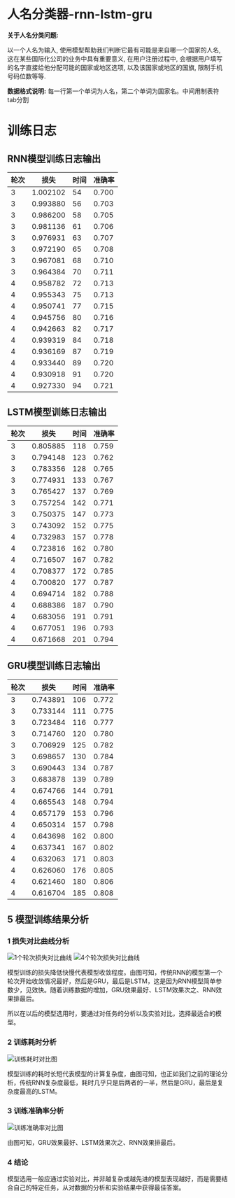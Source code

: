 # 人名分类器-rnn-lstm-gru
**关于人名分类问题:**

以一个人名为输入, 使用模型帮助我们判断它最有可能是来自哪一个国家的人名, 这在某些国际化公司的业务中具有重要意义, 在用户注册过程中, 会根据用户填写的名字直接给他分配可能的国家或地区选项, 以及该国家或地区的国旗, 限制手机号码位数等等.


**数据格式说明:**
每一行第一个单词为人名，第二个单词为国家名。中间用制表符tab分割
# 训练日志

## RNN模型训练日志输出

| 轮次 | 损失    | 时间 | 准确率 |
| ---- | ------- | ---- | ------ |
| 3    | 1.002102 | 54   | 0.700  |
| 3    | 0.993880 | 56   | 0.703  |
| 3    | 0.986200 | 58   | 0.705  |
| 3    | 0.981136 | 61   | 0.706  |
| 3    | 0.976931 | 63   | 0.707  |
| 3    | 0.972190 | 65   | 0.708  |
| 3    | 0.967081 | 68   | 0.710  |
| 3    | 0.964384 | 70   | 0.711  |
| 4    | 0.958782 | 72   | 0.713  |
| 4    | 0.955343 | 75   | 0.713  |
| 4    | 0.950741 | 77   | 0.715  |
| 4    | 0.945756 | 80   | 0.716  |
| 4    | 0.942663 | 82   | 0.717  |
| 4    | 0.939319 | 84   | 0.718  |
| 4    | 0.936169 | 87   | 0.719  |
| 4    | 0.933440 | 89   | 0.720  |
| 4    | 0.930918 | 91   | 0.720  |
| 4    | 0.927330 | 94   | 0.721  |

## LSTM模型训练日志输出

| 轮次 | 损失    | 时间 | 准确率 |
| ---- | ------- | ---- | ------ |
| 3    | 0.805885 | 118  | 0.759  |
| 3    | 0.794148 | 123  | 0.762  |
| 3    | 0.783356 | 128  | 0.765  |
| 3    | 0.774931 | 133  | 0.767  |
| 3    | 0.765427 | 137  | 0.769  |
| 3    | 0.757254 | 142  | 0.771  |
| 3    | 0.750375 | 147  | 0.773  |
| 3    | 0.743092 | 152  | 0.775  |
| 4    | 0.732983 | 157  | 0.778  |
| 4    | 0.723816 | 162  | 0.780  |
| 4    | 0.716507 | 167  | 0.782  |
| 4    | 0.708377 | 172  | 0.785  |
| 4    | 0.700820 | 177  | 0.787  |
| 4    | 0.694714 | 182  | 0.788  |
| 4    | 0.688386 | 187  | 0.790  |
| 4    | 0.683056 | 191  | 0.791  |
| 4    | 0.677051 | 196  | 0.793  |
| 4    | 0.671668 | 201  | 0.794  |

## GRU模型训练日志输出

| 轮次 | 损失    | 时间 | 准确率 |
| ---- | ------- | ---- | ------ |
| 3    | 0.743891 | 106  | 0.772  |
| 3    | 0.733144 | 111  | 0.775  |
| 3    | 0.723484 | 116  | 0.777  |
| 3    | 0.714760 | 120  | 0.780  |
| 3    | 0.706929 | 125  | 0.782  |
| 3    | 0.698657 | 130  | 0.784  |
| 3    | 0.690443 | 134  | 0.787  |
| 3    | 0.683878 | 139  | 0.789  |
| 4    | 0.674766 | 144  | 0.791  |
| 4    | 0.665543 | 148  | 0.794  |
| 4    | 0.657179 | 153  | 0.796  |
| 4    | 0.650314 | 157  | 0.798  |
| 4    | 0.643698 | 162  | 0.800  |
| 4    | 0.637341 | 167  | 0.802  |
| 4    | 0.632063 | 171  | 0.803  |
| 4    | 0.626060 | 176  | 0.805  |
| 4    | 0.621460 | 180  | 0.806  |
| 4    | 0.616704 | 185  | 0.808  |


## 5 模型训练结果分析

### 1 损失对比曲线分析

![1个轮次损失对比曲线](link_to_image1) ![4个轮次损失对比曲线](link_to_image2)

模型训练的损失降低快慢代表模型收敛程度。由图可知，传统RNN的模型第一个轮次开始收敛情况最好，然后是GRU，最后是LSTM，这是因为RNN模型简单参数少，见效快。随着训练数据的增加，GRU效果最好、LSTM效果次之、RNN效果排最后。

所以在以后的模型选用时，要通过对任务的分析以及实验对比，选择最适合的模型。

### 2 训练耗时分析

![训练耗时对比图](link_to_image3)

模型训练的耗时长短代表模型的计算复杂度，由图可知，也正如我们之前的理论分析，传统RNN复杂度最低，耗时几乎只是后两者的一半，然后是GRU，最后是复杂度最高的LSTM。

### 3 训练准确率分析

![训练准确率对比图](link_to_image4)

由图可知，GRU效果最好、LSTM效果次之、RNN效果排最后。

### 4 结论

模型选用一般应通过实验对比，并非越复杂或越先进的模型表现越好，而是需要结合自己的特定任务，从对数据的分析和实验结果中获得最佳答案。


